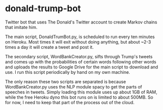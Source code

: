 # donald-trump-bot
Twitter bot that uses The Donald's Twitter account  to create Markov chains that imitate him.

The main script, DonaldTrumBot.py, is scheduled to run every ten minutes on Heroku. Most times it will exit without doing anything, but about ~2-3 times a day it will create a tweet and post it.

The secondary script, WordBankCreator.py, sifts through Trump's tweets and comes up with the probabilities of certain words following other words and uploads the results to Google Drive for the main script to download and use. I run this script periodically by hand on my own machine.  
  
The only reason these two scripts are separated is because WordBankCreator.py uses the NLP module spacy to get the parts of speeches in tweets. Simply loading this module uses up about 1GB of RAM, while the free Heroku dyno this bot runs on is limited to about 500MB. So for now, I need to keep that part of the process out of the cloud.
